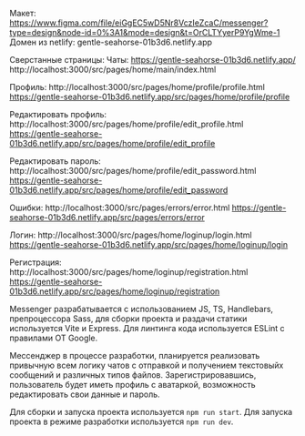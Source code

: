 Макет: https://www.figma.com/file/eiGgEC5wD5Nr8VczIeZcaC/messenger?type=design&node-id=0%3A1&mode=design&t=OrCLTYyerP9YgWme-1
Домен из netlify: gentle-seahorse-01b3d6.netlify.app

Сверстанные страницы:
Чаты:
https://gentle-seahorse-01b3d6.netlify.app/
http://localhost:3000/src/pages/home/main/index.html

Профиль:
http://localhost:3000/src/pages/home/profile/profile.html
https://gentle-seahorse-01b3d6.netlify.app/src/pages/home/profile/profile

Редактировать профиль:
http://localhost:3000/src/pages/home/profile/edit_profile.html
https://gentle-seahorse-01b3d6.netlify.app/src/pages/home/profile/edit_profile

Редактировать пароль:
http://localhost:3000/src/pages/home/profile/edit_password.html
https://gentle-seahorse-01b3d6.netlify.app/src/pages/home/profile/edit_password

Ошибки:
http://localhost:3000/src/pages/errors/error.html
https://gentle-seahorse-01b3d6.netlify.app/src/pages/errors/error

Логин:
http://localhost:3000/src/pages/home/loginup/login.html
https://gentle-seahorse-01b3d6.netlify.app/src/pages/home/loginup/login

Регистрация:
http://localhost:3000/src/pages/home/loginup/registration.html
https://gentle-seahorse-01b3d6.netlify.app/src/pages/home/loginup/registration

Messenger разрабатывается с использованием JS, TS, Hаndlebars, препроцессора Sass, для сборки проекта и раздачи статики используется Vite и Express.
Для линтинга кода используется ESLint с правилами ОТ Google.

Мессенджер в процессе разработки, планируется реализовать привычную всем логику чатов с отправкой и получением текстовыйх сообщений и различных типов файлов.
Зарегистрировавшись, пользователь будет иметь профиль с аватаркой, возможность редактировать свои данные и пароль.


Для сборки и запуска проекта используется ```npm run start```.
Для запуска проекта в режиме разработки используется ```npm run dev```.
